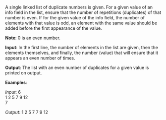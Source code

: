A single linked list of duplicate numbers is given. For a given value of an info field in the list, 
ensure that the number of repetitions (duplicates) of that number is even. If for the given value of the info field,
the number of elements with that value is odd, an element with the same value should be added before the first appearance of the value.

**Note**: 0 is an even number.

**Input**: In the first line, the number of elements in the list are given, then the elements themselves, and finally, the number (value) that will ensure that it appears an even number of times.

**Output**: The list with an even number of duplicates for a given value is printed on output.

**Examples**:

_Input_: 
6 </br>
1 2 5 7 9 12 </br>
7

_Output_:
1 2 5 7 7 9 12
